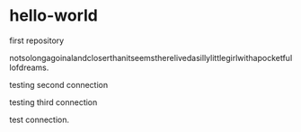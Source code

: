 # hello-world

first repository

notsolongagoinalandcloserthanitseemstherelivedasillylittlegirlwithapocketfullofdreams.

testing second connection

testing third connection

test connection.
